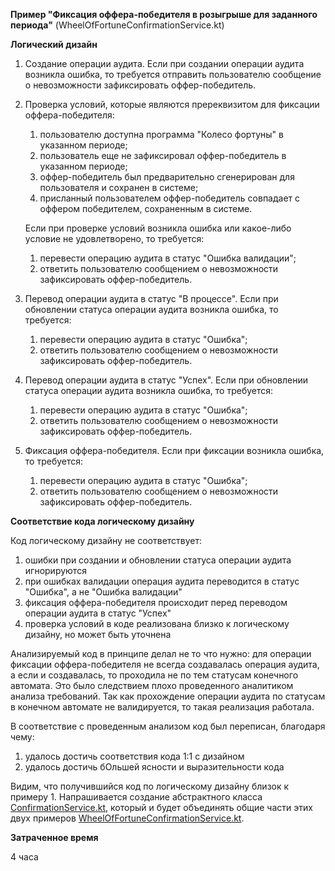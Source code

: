 **Пример "Фиксация оффера-победителя в розыгрыше для заданного периода"** (WheelOfFortuneConfirmationService.kt)

**Логический дизайн**

1. Создание операции аудита. Если при создании операции аудита возникла ошибка, то требуется отправить пользователю сообщение о невозможности зафиксировать оффер-победитель.

2. Проверка условий, которые являются пререквизитом для фиксации оффера-победителя:

   1) пользователю доступна программа "Колесо фортуны" в указанном периоде;
   2) пользователь еще не зафиксировал оффер-победитель в указанном периоде;
   3) оффер-победитель был предварительно сгенерирован для пользователя и сохранен в системе;
   4) присланный пользователем оффер-победитель совпадает с оффером победителем, сохраненным в системе.

   Если при проверке условий возникла ошибка или какое-либо условие не удовлетворено, то требуется:

   1) перевести операцию аудита в статус "Ошибка валидации";
   2) ответить пользователю сообщением о невозможности зафиксировать оффер-победитель.
   
3. Перевод операции аудита в статус "В процессе". Если при обновлении статуса операции аудита возникла ошибка, то требуется:

   1) перевести операцию аудита в статус "Ошибка";
   2) ответить пользователю сообщением о невозможности зафиксировать оффер-победитель.

4. Перевод операции аудита в статус "Успех". Если при обновлении статуса операции аудита возникла ошибка, то требуется:

   1) перевести операцию аудита в статус "Ошибка";
   2) ответить пользователю сообщением о невозможности зафиксировать оффер-победитель.

5. Фиксация оффера-победителя. Если при фиксации возникла ошибка, то требуется:

   1) перевести операцию аудита в статус "Ошибка";
   2) ответить пользователю сообщением о невозможности зафиксировать оффер-победитель.

**Соответствие кода логическому дизайну**

Код логическому дизайну не соответствует:
   1) ошибки при создании и обновлении статуса операции аудита игнорируются
   2) при ошибках валидации операция аудита переводится в статус "Ошибка", а не "Ошибка валидации"
   3) фиксация оффера-победителя происходит перед переводом операции аудита в статус "Успех"
   4) проверка условий в коде реализована близко к логическому дизайну, но может быть уточнена

Анализируемый код в принципе делал не то что нужно: для операции фиксации оффера-победителя не всегда создавалась операция аудита, а если и создавалась, то проходила не по тем статусам конечного автомата. Это было следствием плохо проведенного аналитиком анализа требований. Так как прохождение операции аудита по статусам в конечном автомате не валидируется, то такая реализация работала. 

В соответствие с проведенным анализом код был переписан, благодаря чему:
1) удалось достичь соответствия кода 1:1 с дизайном
2) удалось достичь бОльшей ясности и выразительности кода

Видим, что получившийся код по логическому дизайну близок к примеру 1. Напрашивается создание абстрактного класса [ConfirmationService.kt](Final%2FConfirmationService.kt), который и будет объединять общие части этих двух примеров [WheelOfFortuneConfirmationService.kt](Final%2FWheelOfFortuneConfirmationService.kt).

**Затраченное время**

4 часа